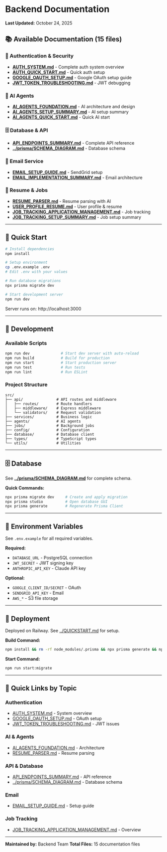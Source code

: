 # Backend Documentation

**Last Updated:** October 24, 2025

## 📚 Available Documentation (15 files)

### 🔐 Authentication & Security
- **[AUTH_SYSTEM.md](./AUTH_SYSTEM.md)** - Complete auth system overview
- **[AUTH_QUICK_START.md](./AUTH_QUICK_START.md)** - Quick auth setup
- **[GOOGLE_OAUTH_SETUP.md](./GOOGLE_OAUTH_SETUP.md)** - Google OAuth setup guide
- **[JWT_TOKEN_TROUBLESHOOTING.md](./JWT_TOKEN_TROUBLESHOOTING.md)** - JWT debugging

### 🤖 AI Agents
- **[AI_AGENTS_FOUNDATION.md](./AI_AGENTS_FOUNDATION.md)** - AI architecture and design
- **[AI_AGENTS_SETUP_SUMMARY.md](./AI_AGENTS_SETUP_SUMMARY.md)** - AI setup summary
- **[AI_AGENTS_QUICK_START.md](./AI_AGENTS_QUICK_START.md)** - Quick AI start

### 🗄️ Database & API
- **[API_ENDPOINTS_SUMMARY.md](./API_ENDPOINTS_SUMMARY.md)** - Complete API reference
- **[../prisma/SCHEMA_DIAGRAM.md](../prisma/SCHEMA_DIAGRAM.md)** - Database schema

### 📧 Email Service
- **[EMAIL_SETUP_GUIDE.md](./EMAIL_SETUP_GUIDE.md)** - SendGrid setup
- **[EMAIL_IMPLEMENTATION_SUMMARY.md](./EMAIL_IMPLEMENTATION_SUMMARY.md)** - Email architecture

### 📝 Resume & Jobs
- **[RESUME_PARSER.md](./RESUME_PARSER.md)** - Resume parsing with AI
- **[USER_PROFILE_RESUME.md](./USER_PROFILE_RESUME.md)** - User profile & resume
- **[JOB_TRACKING_APPLICATION_MANAGEMENT.md](./JOB_TRACKING_APPLICATION_MANAGEMENT.md)** - Job tracking
- **[JOB_TRACKING_SETUP_SUMMARY.md](./JOB_TRACKING_SETUP_SUMMARY.md)** - Job setup summary

---

## 🚀 Quick Start

```bash
# Install dependencies
npm install

# Setup environment
cp .env.example .env
# Edit .env with your values

# Run database migrations
npx prisma migrate dev

# Start development server
npm run dev
```

Server runs on: http://localhost:3000

---

## 🔧 Development

### Available Scripts
```bash
npm run dev              # Start dev server with auto-reload
npm run build            # Build for production
npm run start            # Start production server
npm run test             # Run tests
npm run lint             # Run ESLint
```

### Project Structure
```
src/
├── api/               # API routes and middleware
│   ├── routes/        # Route handlers
│   ├── middleware/    # Express middleware
│   └── validators/    # Request validation
├── services/          # Business logic
├── agents/            # AI agents
├── jobs/              # Background jobs
├── config/            # Configuration
├── database/          # Database client
├── types/             # TypeScript types
└── utils/             # Utilities
```

---

## 🗄️ Database

See **[../prisma/SCHEMA_DIAGRAM.md](../prisma/SCHEMA_DIAGRAM.md)** for complete schema.

**Quick Commands:**
```bash
npx prisma migrate dev     # Create and apply migration
npx prisma studio          # Open database GUI
npx prisma generate        # Regenerate Prisma Client
```

---

## 🔐 Environment Variables

See `.env.example` for all required variables.

**Required:**
- `DATABASE_URL` - PostgreSQL connection
- `JWT_SECRET` - JWT signing key
- `ANTHROPIC_API_KEY` - Claude API key

**Optional:**
- `GOOGLE_CLIENT_ID/SECRET` - OAuth
- `SENDGRID_API_KEY` - Email
- `AWS_*` - S3 file storage

---

## 🚀 Deployment

Deployed on Railway. See [../QUICKSTART.md](../QUICKSTART.md) for setup.

**Build Command:**
```bash
npm install && rm -rf node_modules/.prisma && npx prisma generate && npm run build
```

**Start Command:**
```bash
npm run start:migrate
```

---

## 📖 Quick Links by Topic

### Authentication
- [AUTH_SYSTEM.md](./AUTH_SYSTEM.md) - System overview
- [GOOGLE_OAUTH_SETUP.md](./GOOGLE_OAUTH_SETUP.md) - OAuth setup
- [JWT_TOKEN_TROUBLESHOOTING.md](./JWT_TOKEN_TROUBLESHOOTING.md) - JWT issues

### AI & Agents
- [AI_AGENTS_FOUNDATION.md](./AI_AGENTS_FOUNDATION.md) - Architecture
- [RESUME_PARSER.md](./RESUME_PARSER.md) - Resume parsing

### API & Database
- [API_ENDPOINTS_SUMMARY.md](./API_ENDPOINTS_SUMMARY.md) - API reference
- [../prisma/SCHEMA_DIAGRAM.md](../prisma/SCHEMA_DIAGRAM.md) - Database schema

### Email
- [EMAIL_SETUP_GUIDE.md](./EMAIL_SETUP_GUIDE.md) - Setup guide

### Job Tracking
- [JOB_TRACKING_APPLICATION_MANAGEMENT.md](./JOB_TRACKING_APPLICATION_MANAGEMENT.md) - Overview

---

**Maintained by:** Backend Team
**Total Files:** 15 documentation files
